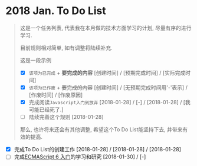 # 2018 Jan. To Do List

> 这是一个任务列表, 代表我在本月做的技术方面学习的计划, 尽量有序的进行学习.
>
> 目前规则相对简单, 如有调整将陆续补充.
>
> 这是一段示例
>
> * [x] `该项为已完成` + **要完成的内容** [创建时间] / [预期完成时间] / [实际完成时间]
> * [x] `该项为已作废` + ~~要完成的内容~~ [创建时间] / [无预期完成时间用'-'表示] / [作废时间] / [作废原因]
> * [x] 完成阅读`Javascript入门到放弃` [2018-01-28] / [-] / [2018-01-28] / [我可能已经死了.]
> * [ ] 陆续完善这个规则 [2018-01-28]
>
> 那么, 也许将来还会有其他调整, 希望这个To Do List能坚持下去, 并带来有效的提高.

* [x] 完成To Do List的创建工作 [2018-01-28] / [2018-01-28] / [2018-01-28]
* [ ] 完成[ECMAScript 6 入门](http://es6.ruanyifeng.com/)的学习和研究 [2018-01-30] / [-]